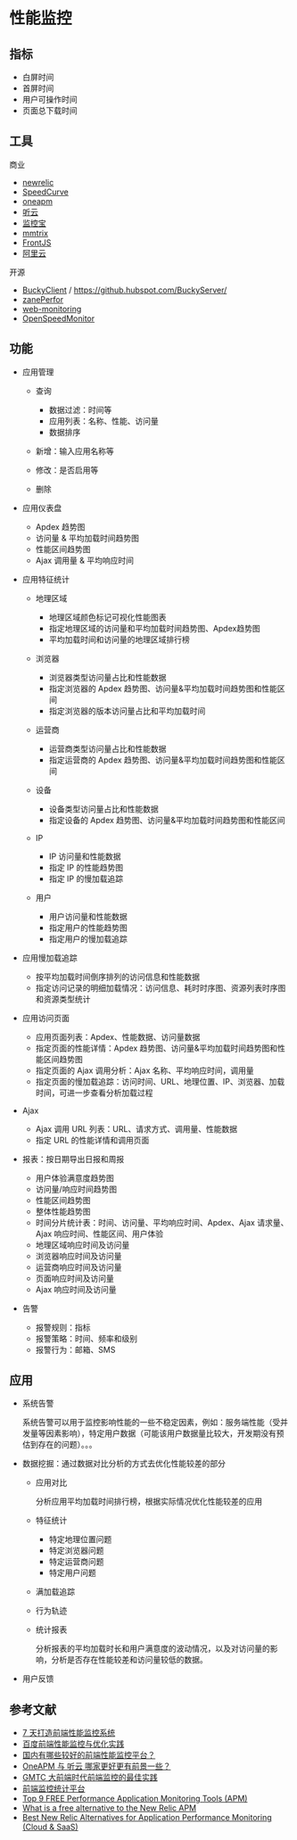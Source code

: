 # 性能监控

## 指标

- 白屏时间
- 首屏时间
- 用户可操作时间
- 页面总下载时间

## 工具

商业

- [newrelic](https://newrelic.com)
- [SpeedCurve](https://speedcurve.com)
- [oneapm](https://www.oneapm.com)
- [听云](https://demo.tingyun.com/browser-web)
- [监控宝](https://www.jiankongbao.com)
- [mmtrix](http://www.mmtrix.com)
- [FrontJS](https://www.frontjs.com/)
- [阿里云](https://help.aliyun.com/document_detail/58652.html?spm=a2c4g.11186623.3.2.56643ddf5ZO9HF)

开源

- [BuckyClient](https://github.com/HubSpot/BuckyClient) / https://github.hubspot.com/BuckyServer/
- [zanePerfor](https://github.com/wangweianger/zanePerfor)
- [web-monitoring](https://github.com/kisslove/web-monitoring/)
- [OpenSpeedMonitor](https://github.com/iteratec/OpenSpeedMonitor)

## 功能

- 应用管理

    - 查询

        - 数据过滤：时间等
        - 应用列表：名称、性能、访问量
        - 数据排序

    - 新增：输入应用名称等
    - 修改：是否启用等
    - 删除

- 应用仪表盘

    - Apdex 趋势图
    - 访问量 & 平均加载时间趋势图
    - 性能区间趋势图
    - Ajax 调用量 & 平均响应时间

- 应用特征统计

    - 地理区域

        - 地理区域颜色标记可视化性能图表
        - 指定地理区域的访问量和平均加载时间趋势图、Apdex趋势图
        - 平均加载时间和访问量的地理区域排行榜

    - 浏览器

        - 浏览器类型访问量占比和性能数据
        - 指定浏览器的 Apdex 趋势图、访问量&平均加载时间趋势图和性能区间
        - 指定浏览器的版本访问量占比和平均加载时间

    - 运营商

        - 运营商类型访问量占比和性能数据
        - 指定运营商的 Apdex 趋势图、访问量&平均加载时间趋势图和性能区间

    - 设备

        - 设备类型访问量占比和性能数据
        - 指定设备的 Apdex 趋势图、访问量&平均加载时间趋势图和性能区间

    - IP

        - IP 访问量和性能数据
        - 指定 IP 的性能趋势图
        - 指定 IP 的慢加载追踪

    - 用户

        - 用户访问量和性能数据
        - 指定用户的性能趋势图
        - 指定用户的慢加载追踪

- 应用慢加载追踪

    - 按平均加载时间倒序排列的访问信息和性能数据
    - 指定访问记录的明细加载情况：访问信息、耗时时序图、资源列表时序图和资源类型统计

- 应用访问页面

    - 应用页面列表：Apdex、性能数据、访问量数据
    - 指定页面的性能详情：Apdex 趋势图、访问量&平均加载时间趋势图和性能区间趋势图
    - 指定页面的 Ajax 调用分析：Ajax 名称、平均响应时间，调用量
    - 指定页面的慢加载追踪：访问时间、URL、地理位置、IP、浏览器、加载时间，可进一步查看分析加载过程

- Ajax

    - Ajax 调用 URL 列表：URL、请求方式、调用量、性能数据
    - 指定 URL 的性能详情和调用页面

- 报表：按日期导出日报和周报

    - 用户体验满意度趋势图
    - 访问量/响应时间趋势图
    - 性能区间趋势图
    - 整体性能趋势图
    - 时间分片统计表：时间、访问量、平均响应时间、Apdex、Ajax 请求量、Ajax 响应时间、性能区间、用户体验
    - 地理区域响应时间及访问量
    - 浏览器响应时间及访问量
    - 运营商响应时间及访问量
    - 页面响应时间及访问量
    - Ajax 响应时间及访问量

- 告警

    - 报警规则：指标
    - 报警策略：时间、频率和级别
    - 报警行为：邮箱、SMS


## 应用

- 系统告警

    系统告警可以用于监控影响性能的一些不稳定因素，例如：服务端性能（受并发量等因素影响），特定用户数据（可能该用户数据量比较大，开发期没有预估到存在的问题）。。。

- 数据挖掘：通过数据对比分析的方式去优化性能较差的部分

    - 应用对比

        分析应用平均加载时间排行榜，根据实际情况优化性能较差的应用

    - 特征统计

        - 特定地理位置问题
        - 特定浏览器问题
        - 特定运营商问题
        - 特定用户问题

    - 满加载追踪
    - 行为轨迹
    - 统计报表

        分析报表的平均加载时长和用户满意度的波动情况，以及对访问量的影响，分析是否存在性能较差和访问量较低的数据。

- 用户反馈

## 参考文献

- [7 天打造前端性能监控系统](http://fex.baidu.com/blog/2014/05/build-performance-monitor-in-7-days/)
- [百度前端性能监控与优化实践](https://www.slideshare.net/welefen/ss-13579027)
- [国内有哪些较好的前端性能监控平台？](https://www.zhihu.com/question/29945364)
- [OneAPM 与 听云 哪家更好更有前景一些？](https://www.zhihu.com/question/29363166)
- [GMTC 大前端时代前端监控的最佳实践](http://jm.taobao.org/2018/06/29/%E5%A4%A7%E5%89%8D%E7%AB%AF%E6%97%B6%E4%BB%A3%E5%89%8D%E7%AB%AF%E7%9B%91%E6%8E%A7%E7%9A%84%E6%9C%80%E4%BD%B3%E5%AE%9E%E8%B7%B5/)
- [前端监控统计平台](https://github.com/huixisheng/huixisheng.github.com/issues/21)
- [Top 9 FREE Performance Application Monitoring Tools (APM)](https://testguild.com/apm/)
- [What is a free alternative to the New Relic APM](https://www.quora.com/What-is-a-free-alternative-to-the-New-Relic-APM)
- [Best New Relic Alternatives for Application Performance Monitoring (Cloud & SaaS)](https://www.ittsystems.com/new-relic-alternatives/)
